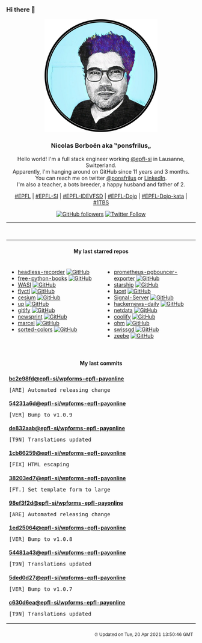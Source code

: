 ### Hi there 👋

<p align="center">
  <!-- use https://avatars.githubusercontent.com/u/176002?v=4 for your default github picture -->
  <img src="https://raw.githubusercontent.com/ponsfrilus/ponsfrilus/master/img/ponsfrilus.png" title="Nicolas Borboën aka ‟ponsfrilus„" alt="Nicolas Borboën aka ‟ponsfrilus„" />
  <h3 align="center">
    Nicolas Borboën aka ‟ponsfrilus„
  </h3>
  <p align="center">
    Hello world! I'm a full stack engineer working <a href="https://github.com/epfl-si">@epfl-si</a> in Lausanne, Switzerland.
    <br />Apparently, I'm hanging around on GitHub since 11 years and 3 months.
    <br />You can reach me on twitter <a href="https://twitter.com/ponsfrilus">@ponsfrilus</a> or <a href="http://linkedin.com/in/nicolasborboen">LinkedIn</a>.
    <br />I'm also a teacher, a bots breeder, a happy husband and father of 2.
  </p>
  <p align="center">
    <a href="https://www.epfl.ch">#EPFL</a> | 
    <a href="https://github.com/epfl-si/">#EPFL-SI</a> | 
    <a href="https://github.com/epfl-idevfsd">#EPFL-IDEVFSD</a> | 
    <a href="https://github.com/topics/epfl-dojo">#EPFL-Dojo</a> | 
    <a href="https://github.com/topics/epfl-dojo-kata">#EPFL-Dojo-kata</a> | 
    <a href="https://en.wikipedia.org/wiki/Indentation_style#Variant:_1TBS_(OTBS)">#1TBS</a>
  </p>
  <p align="center">
    <a href="https://github.com/ponsfrilus"><img alt="GitHub followers" src="https://img.shields.io/github/followers/ponsfrilus?label=Follow%20me%20on%20github&style=social"></a>
    <a href="https://twitter.com/ponsfrilus"><img alt="Twitter Follow" src="https://img.shields.io/twitter/follow/ponsfrilus?label=follow%20me%20on%20twitter&style=social"></a>
  </p>
  </p><hr><table align="center">
<tr>
<td colspan="2" align="center"><h4>My last starred repos</h4></td>
</tr>
<tr>
<td valign="top">
<ul>
<li>
<a href="https://github.com/checkly/headless-recorder" title="🎥 Headless recorder is a Chrome extension that records your browser interactions and generates a Puppeteer or Playwright script. " target="_blank">headless-recorder</a>&nbsp;<a href="https://github.com/checkly/headless-recorder" title="🎥 Headless recorder is a Chrome extension that records your browser interactions and generates a Puppeteer or Playwright script. " target="_blank"><img src="https://img.shields.io/github/stars/checkly/headless-recorder?style=social" alt="GitHub"></a>
</li>
<li>
<a href="https://github.com/pamoroso/free-python-books" title="Python books free to read online or download" target="_blank">free-python-books</a>&nbsp;<a href="https://github.com/pamoroso/free-python-books" title="Python books free to read online or download" target="_blank"><img src="https://img.shields.io/github/stars/pamoroso/free-python-books?style=social" alt="GitHub"></a>
</li>
<li>
<a href="https://github.com/WebAssembly/WASI" title="WebAssembly System Interface" target="_blank">WASI</a>&nbsp;<a href="https://github.com/WebAssembly/WASI" title="WebAssembly System Interface" target="_blank"><img src="https://img.shields.io/github/stars/WebAssembly/WASI?style=social" alt="GitHub"></a>
</li>
<li>
<a href="https://github.com/superfly/flyctl" title="Command line tools for fly.io services" target="_blank">flyctl</a>&nbsp;<a href="https://github.com/superfly/flyctl" title="Command line tools for fly.io services" target="_blank"><img src="https://img.shields.io/github/stars/superfly/flyctl?style=social" alt="GitHub"></a>
</li>
<li>
<a href="https://github.com/CesiumGS/cesium" title="An open-source JavaScript library for world-class 3D globes and maps :earth_americas:" target="_blank">cesium</a>&nbsp;<a href="https://github.com/CesiumGS/cesium" title="An open-source JavaScript library for world-class 3D globes and maps :earth_americas:" target="_blank"><img src="https://img.shields.io/github/stars/CesiumGS/cesium?style=social" alt="GitHub"></a>
</li>
<li>
<a href="https://github.com/akavel/up" title="Ultimate Plumber is a tool for writing Linux pipes with instant live preview" target="_blank">up</a>&nbsp;<a href="https://github.com/akavel/up" title="Ultimate Plumber is a tool for writing Linux pipes with instant live preview" target="_blank"><img src="https://img.shields.io/github/stars/akavel/up?style=social" alt="GitHub"></a>
</li>
<li>
<a href="https://github.com/manosim/gitify" title="GitHub notifications on your menu bar. Available on macOS, Windows & Linux." target="_blank">gitify</a>&nbsp;<a href="https://github.com/manosim/gitify" title="GitHub notifications on your menu bar. Available on macOS, Windows & Linux." target="_blank"><img src="https://img.shields.io/github/stars/manosim/gitify?style=social" alt="GitHub"></a>
</li>
<li>
<a href="https://github.com/graiz/newsprint" title="Newsprint is a simple PHP web app that fetches frontpages from newspapers and publishes them for display in an eInk Display. " target="_blank">newsprint</a>&nbsp;<a href="https://github.com/graiz/newsprint" title="Newsprint is a simple PHP web app that fetches frontpages from newspapers and publishes them for display in an eInk Display. " target="_blank"><img src="https://img.shields.io/github/stars/graiz/newsprint?style=social" alt="GitHub"></a>
</li>
<li>
<a href="https://github.com/brouberol/marcel" title="Le docker français :whale: :fr: " target="_blank">marcel</a>&nbsp;<a href="https://github.com/brouberol/marcel" title="Le docker français :whale: :fr: " target="_blank"><img src="https://img.shields.io/github/stars/brouberol/marcel?style=social" alt="GitHub"></a>
</li>
<li>
<a href="https://github.com/scriptype/sorted-colors" title="A tool to sort the named CSS colors in a way that it shows related colors together" target="_blank">sorted-colors</a>&nbsp;<a href="https://github.com/scriptype/sorted-colors" title="A tool to sort the named CSS colors in a way that it shows related colors together" target="_blank"><img src="https://img.shields.io/github/stars/scriptype/sorted-colors?style=social" alt="GitHub"></a>
</li>
</ul>
<img width="450" height="1" /></td>
<td valign="top">
<ul>
<li>
<a href="https://github.com/spreaker/prometheus-pgbouncer-exporter" title="Prometheus exporter for PgBouncer" target="_blank">prometheus-pgbouncer-exporter</a>&nbsp;<a href="https://github.com/spreaker/prometheus-pgbouncer-exporter" title="Prometheus exporter for PgBouncer" target="_blank"><img src="https://img.shields.io/github/stars/spreaker/prometheus-pgbouncer-exporter?style=social" alt="GitHub"></a>
</li>
<li>
<a href="https://github.com/starship/starship" title="☄🌌️  The minimal, blazing-fast, and infinitely customizable prompt for any shell!" target="_blank">starship</a>&nbsp;<a href="https://github.com/starship/starship" title="☄🌌️  The minimal, blazing-fast, and infinitely customizable prompt for any shell!" target="_blank"><img src="https://img.shields.io/github/stars/starship/starship?style=social" alt="GitHub"></a>
</li>
<li>
<a href="https://github.com/bytecodealliance/lucet" title="Lucet, the Sandboxing WebAssembly Compiler." target="_blank">lucet</a>&nbsp;<a href="https://github.com/bytecodealliance/lucet" title="Lucet, the Sandboxing WebAssembly Compiler." target="_blank"><img src="https://img.shields.io/github/stars/bytecodealliance/lucet?style=social" alt="GitHub"></a>
</li>
<li>
<a href="https://github.com/signalapp/Signal-Server" title="Server supporting the Signal Private Messenger applications on Android, Desktop, and iOS" target="_blank">Signal-Server</a>&nbsp;<a href="https://github.com/signalapp/Signal-Server" title="Server supporting the Signal Private Messenger applications on Android, Desktop, and iOS" target="_blank"><img src="https://img.shields.io/github/stars/signalapp/Signal-Server?style=social" alt="GitHub"></a>
</li>
<li>
<a href="https://github.com/headllines/hackernews-daily" title="Hacker News daily top 10 posts" target="_blank">hackernews-daily</a>&nbsp;<a href="https://github.com/headllines/hackernews-daily" title="Hacker News daily top 10 posts" target="_blank"><img src="https://img.shields.io/github/stars/headllines/hackernews-daily?style=social" alt="GitHub"></a>
</li>
<li>
<a href="https://github.com/netdata/netdata" title="Real-time performance monitoring, done right! https://www.netdata.cloud" target="_blank">netdata</a>&nbsp;<a href="https://github.com/netdata/netdata" title="Real-time performance monitoring, done right! https://www.netdata.cloud" target="_blank"><img src="https://img.shields.io/github/stars/netdata/netdata?style=social" alt="GitHub"></a>
</li>
<li>
<a href="https://github.com/coollabsio/coolify" title="An open-source, hassle-free, self-hostable Heroku & Netlify alternative" target="_blank">coolify</a>&nbsp;<a href="https://github.com/coollabsio/coolify" title="An open-source, hassle-free, self-hostable Heroku & Netlify alternative" target="_blank"><img src="https://img.shields.io/github/stars/coollabsio/coolify?style=social" alt="GitHub"></a>
</li>
<li>
<a href="https://github.com/harc/ohm" title="A library and language for building parsers, interpreters, compilers, etc." target="_blank">ohm</a>&nbsp;<a href="https://github.com/harc/ohm" title="A library and language for building parsers, interpreters, compilers, etc." target="_blank"><img src="https://img.shields.io/github/stars/harc/ohm?style=social" alt="GitHub"></a>
</li>
<li>
<a href="https://github.com/zumbov2/swissgd" title="R Interface to the Geo-Information Platform of the Swiss Confederation" target="_blank">swissgd</a>&nbsp;<a href="https://github.com/zumbov2/swissgd" title="R Interface to the Geo-Information Platform of the Swiss Confederation" target="_blank"><img src="https://img.shields.io/github/stars/zumbov2/swissgd?style=social" alt="GitHub"></a>
</li>
<li>
<a href="https://github.com/camunda-cloud/zeebe" title="Distributed Workflow Engine for Microservices Orchestration" target="_blank">zeebe</a>&nbsp;<a href="https://github.com/camunda-cloud/zeebe" title="Distributed Workflow Engine for Microservices Orchestration" target="_blank"><img src="https://img.shields.io/github/stars/camunda-cloud/zeebe?style=social" alt="GitHub"></a>
</li>
</ul>
<img width="450" height="1" /></td>
</tr>
<tr>
<td colspan="2" align="center"><h4>My last commits</h4></td>
</tr>
<tr>
        <td colspan="2">
          <div><strong><a href="https://api.github.com/repos/epfl-si/wpforms-epfl-payonline/commits/bc2e98fd357a99b7fbe102f0c999ec39011fab01" title="2021-04-15T20:22:11.000+02:00" target="_blank">bc2e98fd</a><a href="https://github.com/epfl-si">@epfl-si</a><a href="https://github.com/epfl-si/wpforms-epfl-payonline" title="EPFL Payonline integration with WPForms">/wpforms-epfl-payonline</a></strong></div>
          <pre>[ARE] Automated releasing change</pre>
        </td>
        </tr><tr>
        <td colspan="2">
          <div><strong><a href="https://api.github.com/repos/epfl-si/wpforms-epfl-payonline/commits/54231a6db654a22c5a50a5836abb7326e0c86d67" title="2021-04-15T20:22:09.000+02:00" target="_blank">54231a6d</a><a href="https://github.com/epfl-si">@epfl-si</a><a href="https://github.com/epfl-si/wpforms-epfl-payonline" title="EPFL Payonline integration with WPForms">/wpforms-epfl-payonline</a></strong></div>
          <pre>[VER] Bump to v1.0.9</pre>
        </td>
        </tr><tr>
        <td colspan="2">
          <div><strong><a href="https://api.github.com/repos/epfl-si/wpforms-epfl-payonline/commits/de832aab1aa243ed754186e16e1c70761d36bc19" title="2021-04-15T20:22:09.000+02:00" target="_blank">de832aab</a><a href="https://github.com/epfl-si">@epfl-si</a><a href="https://github.com/epfl-si/wpforms-epfl-payonline" title="EPFL Payonline integration with WPForms">/wpforms-epfl-payonline</a></strong></div>
          <pre>[T9N] Translations updated</pre>
        </td>
        </tr><tr>
        <td colspan="2">
          <div><strong><a href="https://api.github.com/repos/epfl-si/wpforms-epfl-payonline/commits/1cb86259300f655fbb8fdad9c6ee5bb613e60333" title="2021-04-15T20:00:11.000+02:00" target="_blank">1cb86259</a><a href="https://github.com/epfl-si">@epfl-si</a><a href="https://github.com/epfl-si/wpforms-epfl-payonline" title="EPFL Payonline integration with WPForms">/wpforms-epfl-payonline</a></strong></div>
          <pre>[FIX] HTML escaping</pre>
        </td>
        </tr><tr>
        <td colspan="2">
          <div><strong><a href="https://api.github.com/repos/epfl-si/wpforms-epfl-payonline/commits/38203ed71ecc4d0a3d08c139fface6dae7f099a1" title="2021-04-15T19:56:03.000+02:00" target="_blank">38203ed7</a><a href="https://github.com/epfl-si">@epfl-si</a><a href="https://github.com/epfl-si/wpforms-epfl-payonline" title="EPFL Payonline integration with WPForms">/wpforms-epfl-payonline</a></strong></div>
          <pre>[FT.] Set template form to large</pre>
        </td>
        </tr><tr>
        <td colspan="2">
          <div><strong><a href="https://api.github.com/repos/epfl-si/wpforms-epfl-payonline/commits/98ef3f2d27413e089142b9ee7a3d1180f12483c4" title="2021-04-15T19:26:13.000+02:00" target="_blank">98ef3f2d</a><a href="https://github.com/epfl-si">@epfl-si</a><a href="https://github.com/epfl-si/wpforms-epfl-payonline" title="EPFL Payonline integration with WPForms">/wpforms-epfl-payonline</a></strong></div>
          <pre>[ARE] Automated releasing change</pre>
        </td>
        </tr><tr>
        <td colspan="2">
          <div><strong><a href="https://api.github.com/repos/epfl-si/wpforms-epfl-payonline/commits/1ed250645d224cf85deeb1037967f57b83f765ab" title="2021-04-15T19:26:07.000+02:00" target="_blank">1ed25064</a><a href="https://github.com/epfl-si">@epfl-si</a><a href="https://github.com/epfl-si/wpforms-epfl-payonline" title="EPFL Payonline integration with WPForms">/wpforms-epfl-payonline</a></strong></div>
          <pre>[VER] Bump to v1.0.8</pre>
        </td>
        </tr><tr>
        <td colspan="2">
          <div><strong><a href="https://api.github.com/repos/epfl-si/wpforms-epfl-payonline/commits/54481a43df64260954ef6fdc30f13fef1d0bdbeb" title="2021-04-15T19:26:07.000+02:00" target="_blank">54481a43</a><a href="https://github.com/epfl-si">@epfl-si</a><a href="https://github.com/epfl-si/wpforms-epfl-payonline" title="EPFL Payonline integration with WPForms">/wpforms-epfl-payonline</a></strong></div>
          <pre>[T9N] Translations updated</pre>
        </td>
        </tr><tr>
        <td colspan="2">
          <div><strong><a href="https://api.github.com/repos/epfl-si/wpforms-epfl-payonline/commits/5ded0d27d972adf4dd871b30d9be21461a7d4c19" title="2021-04-15T19:25:26.000+02:00" target="_blank">5ded0d27</a><a href="https://github.com/epfl-si">@epfl-si</a><a href="https://github.com/epfl-si/wpforms-epfl-payonline" title="EPFL Payonline integration with WPForms">/wpforms-epfl-payonline</a></strong></div>
          <pre>[VER] Bump to v1.0.7</pre>
        </td>
        </tr><tr>
        <td colspan="2">
          <div><strong><a href="https://api.github.com/repos/epfl-si/wpforms-epfl-payonline/commits/c630d6eacf7861c63ab6441804b7bcdc7dade1b5" title="2021-04-15T19:25:26.000+02:00" target="_blank">c630d6ea</a><a href="https://github.com/epfl-si">@epfl-si</a><a href="https://github.com/epfl-si/wpforms-epfl-payonline" title="EPFL Payonline integration with WPForms">/wpforms-epfl-payonline</a></strong></div>
          <pre>[T9N] Translations updated</pre>
        </td>
        </tr><tfoot>
<tr>
<td colspan="2" align="right">
<img width="900" height="1" />
<small>⏰ Updated on Tue, 20 Apr 2021 13:50:46 GMT</small>
</td>
</tr>
</tfoot>
<br />
</table>
